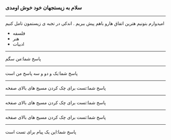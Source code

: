 ### سلام به زیستجهان خود خوش اومدی 

---
امیدوارم بتونیم هترین اتفاق هارو باهم پیش ببریم . اندکی در تجبه ی زیستمون تامل کنیم
- فلسفه
- هنر
- ادبیات


---
پاسخ شما:من سگم

---
پاسخ شما:یک و دو و سه پاسخ من است

---
پاسخ شما:تست برای چک کردن مسیج های بالای صفخه

---
پاسخ شما:تست برای چک کردن مسیج های بالای صفخه



---
پاسخ شما:تست برای چک کردن مسیج های بالای صفخه



---
پاسخ شما:این یک پیام برای تست است